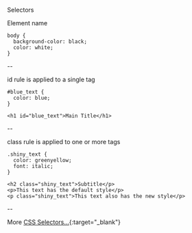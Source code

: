 Selectors

Element name

```
body {
  background-color: black;
  color: white;
}
```

--

id rule is applied to a single tag

```
#blue_text {
  color: blue;
}
```

```
<h1 id="blue_text">Main Title</h1>
```

--

class rule is applied to one or more tags

```
.shiny_text {
  color: greenyellow;
  font: italic;
}
```

```
<h2 class="shiny_text">Subtitle</p>
<p>This text has the default style</p>
<p class="shiny_text">This text also has the new style</p>
```

--

More [CSS Selectors...](https://www.w3schools.com/cssref/css_selectors.asp){:target="_blank"}
